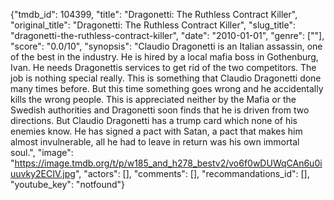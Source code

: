 {"tmdb_id": 104399, "title": "Dragonetti: The Ruthless Contract Killer", "original_title": "Dragonetti: The Ruthless Contract Killer", "slug_title": "dragonetti-the-ruthless-contract-killer", "date": "2010-01-01", "genre": [""], "score": "0.0/10", "synopsis": "Claudio Dragonetti is an Italian assassin, one of the best in the industry. He is hired by a local mafia boss in Gothenburg, Ivan. He needs Dragonettis services to get rid of the two competitors. The job is nothing special really. This is something that Claudio Dragonetti done many times before. But this time something goes wrong and he accidentally kills the wrong people. This is appreciated neither by the Mafia or the Swedish authorities and Dragonetti soon finds that he is driven from two directions. But Claudio Dragonetti has a trump card which none of his enemies know. He has signed a pact with Satan, a pact that makes him almost invulnerable, all he had to leave in return was his own immortal soul.", "image": "https://image.tmdb.org/t/p/w185_and_h278_bestv2/vo6f0wDUWqCAn6u0iuuvky2ECIV.jpg", "actors": [], "comments": [], "recommandations_id": [], "youtube_key": "notfound"}